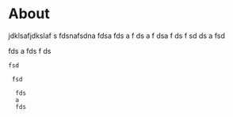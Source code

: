 # About
jdklsafjdkslaf s
fdsnafsdna 
fdsa
 fds
 a f
 ds
 a f
 dsa 
 f
 ds 
 f
 sd 
 ds
 a 
 fsd
  
  fds
  a 
  fds
   f
   ds
    
    fsd
     
     fsd
      
      fds
      a 
      fds
       
